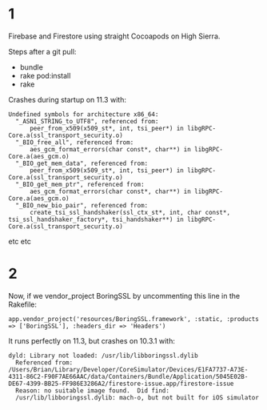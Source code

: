 # 1
Firebase and Firestore using straight Cocoapods on High Sierra.

Steps after a git pull:
* bundle
* rake pod:install
* rake

Crashes during startup on 11.3 with:
```
Undefined symbols for architecture x86_64:
  "_ASN1_STRING_to_UTF8", referenced from:
      peer_from_x509(x509_st*, int, tsi_peer*) in libgRPC-Core.a(ssl_transport_security.o)
  "_BIO_free_all", referenced from:
      aes_gcm_format_errors(char const*, char**) in libgRPC-Core.a(aes_gcm.o)
  "_BIO_get_mem_data", referenced from:
      peer_from_x509(x509_st*, int, tsi_peer*) in libgRPC-Core.a(ssl_transport_security.o)
  "_BIO_get_mem_ptr", referenced from:
      aes_gcm_format_errors(char const*, char**) in libgRPC-Core.a(aes_gcm.o)
  "_BIO_new_bio_pair", referenced from:
      create_tsi_ssl_handshaker(ssl_ctx_st*, int, char const*, tsi_ssl_handshaker_factory*, tsi_handshaker**) in libgRPC-Core.a(ssl_transport_security.o)
```

etc etc


# 2
Now, if we vendor_project BoringSSL by uncommenting this line in the Rakefile:
```
app.vendor_project('resources/BoringSSL.framework', :static, :products => ['BoringSSL'], :headers_dir => 'Headers')  
```

It runs perfectly on 11.3, but crashes on 10.3.1 with:
```
dyld: Library not loaded: /usr/lib/libboringssl.dylib
  Referenced from: /Users/Brian/Library/Developer/CoreSimulator/Devices/E1FA7737-A73E-4311-86C2-F90F7AE66AAC/data/Containers/Bundle/Application/5045E02B-DE67-4399-BB25-FF986E3286A2/firestore-issue.app/firestore-issue
  Reason: no suitable image found.  Did find:
  /usr/lib/libboringssl.dylib: mach-o, but not built for iOS simulator
```
